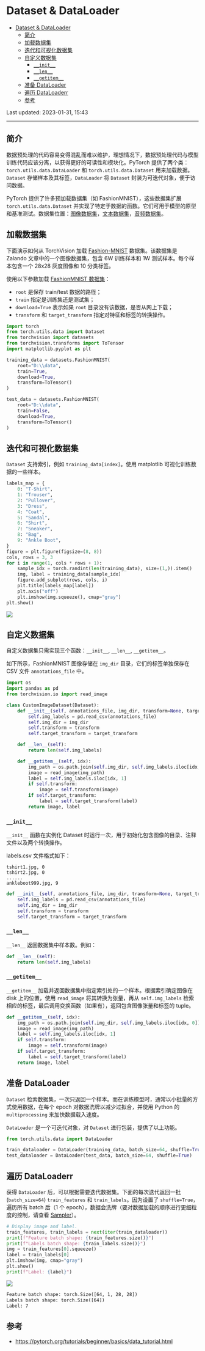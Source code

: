 # Dataset & DataLoader

- [Dataset \& DataLoader](#dataset--dataloader)
  - [简介](#简介)
  - [加载数据集](#加载数据集)
  - [迭代和可视化数据集](#迭代和可视化数据集)
  - [自定义数据集](#自定义数据集)
    - [`__init__`](#__init__)
    - [`__len__`](#__len__)
    - [`__getitem__`](#__getitem__)
  - [准备 DataLoader](#准备-dataloader)
  - [遍历 DataLoaderr](#遍历-dataloaderr)
  - [参考](#参考)

Last updated: 2023-01-31, 15:43
*****

## 简介

数据预处理的代码容易变得混乱而难以维护，理想情况下，数据预处理代码与模型训练代码应该分离，以获得更好的可读性和模块化。PyTorch 提供了两个类：`torch.utils.data.DataLoader` 和 `torch.utils.data.Dataset` 用来加载数据。`Dataset` 存储样本及其标签，`DataLoader` 将 `Dataset` 封装为可迭代对象，便于访问数据。

PyTorch 提供了许多预加载数据集（如 FashionMNIST），这些数据集扩展 `torch.utils.data.Dataset` 并实现了特定于数据的函数。它们可用于模型的原型和基准测试。数据集位置：[图像数据集](https://pytorch.org/vision/stable/datasets.html)，[文本数据集](https://pytorch.org/text/stable/datasets.html)，[音频数据集](https://pytorch.org/audio/stable/datasets.html)。

## 加载数据集

下面演示如何从 TorchVision 加载 [Fashion-MNIST](https://github.com/zalandoresearch/) 数据集。该数据集是 Zalando 文章中的一个图像数据集，包含 6W 训练样本和 1W 测试样本。每个样本包含一个 28x28 灰度图像和 10 分类标签。

使用以下参数加载 [FashionMNIST 数据集](https://pytorch.org/vision/stable/datasets.html#fashion-mnist)：

- `root` 是保存 train/test 数据的路径；
- `train` 指定是训练集还是测试集；
- `download=True` 表示如果 `root` 目录没有该数据，是否从网上下载；
- `transform` 和 `target_transform` 指定对特征和标签的转换操作。

```python
import torch
from torch.utils.data import Dataset
from torchvision import datasets
from torchvision.transforms import ToTensor
import matplotlib.pyplot as plt

training_data = datasets.FashionMNIST(
    root="D:\\data",
    train=True,
    download=True,
    transform=ToTensor()
)

test_data = datasets.FashionMNIST(
    root="D:\\data",
    train=False,
    download=True,
    transform=ToTensor()
)
```

## 迭代和可视化数据集

`Dataset` 支持索引，例如 `training_data[index]`。使用 matplotlib 可视化训练数据的一些样本。

```python
labels_map = {
    0: "T-Shirt",
    1: "Trouser",
    2: "Pullover",
    3: "Dress",
    4: "Coat",
    5: "Sandal",
    6: "Shirt",
    7: "Sneaker",
    8: "Bag",
    9: "Ankle Boot",
}
figure = plt.figure(figsize=(8, 8))
cols, rows = 3, 3
for i in range(1, cols * rows + 1):
    sample_idx = torch.randint(len(training_data), size=(1,)).item()
    img, label = training_data[sample_idx]
    figure.add_subplot(rows, cols, i)
    plt.title(labels_map[label])
    plt.axis("off")
    plt.imshow(img.squeeze(), cmap="gray")
plt.show()
```

![](2022-11-07-17-19-33.png)

## 自定义数据集

自定义数据集只需实现三个函数：`__init__`, `__len__`, `__getitem__`。

如下所示，FashionMNIST 图像存储在 `img_dir` 目录，它们的标签单独保存在 CSV 文件 `annotations_file` 中。

```python
import os
import pandas as pd
from torchvision.io import read_image

class CustomImageDataset(Dataset):
    def __init__(self, annotations_file, img_dir, transform=None, target_transform=None):
        self.img_labels = pd.read_csv(annotations_file)
        self.img_dir = img_dir
        self.transform = transform
        self.target_transform = target_transform

    def __len__(self):
        return len(self.img_labels)

    def __getitem__(self, idx):
        img_path = os.path.join(self.img_dir, self.img_labels.iloc[idx, 0])
        image = read_image(img_path)
        label = self.img_labels.iloc[idx, 1]
        if self.transform:
            image = self.transform(image)
        if self.target_transform:
            label = self.target_transform(label)
        return image, label
```

### `__init__`

`__init__` 函数在实例化 Dataset 时运行一次，用于初始化包含图像的目录、注释文件以及两个转换操作。

labels.csv 文件格式如下：

```csv
tshirt1.jpg, 0
tshirt2.jpg, 0
......
ankleboot999.jpg, 9
```

```python
def __init__(self, annotations_file, img_dir, transform=None, target_transform=None):
    self.img_labels = pd.read_csv(annotations_file)
    self.img_dir = img_dir
    self.transform = transform
    self.target_transform = target_transform
```

### `__len__`

`__len__` 返回数据集中样本数。例如：

```python
def __len__(self):
    return len(self.img_labels)
```

### `__getitem__`

`__getitem__` 加载并返回数据集中指定索引处的一个样本。根据索引确定图像在 disk 上的位置，使用 `read_image` 将其转换为张量，再从 `self.img_labels` 检索相应的标签，最后调用变换函数（如果有），返回包含图像张量和标签的 tuple。

```python
def __getitem__(self, idx):
    img_path = os.path.join(self.img_dir, self.img_labels.iloc[idx, 0])
    image = read_image(img_path)
    label = self.img_labels.iloc[idx, 1]
    if self.transform:
        image = self.transform(image)
    if self.target_transform:
        label = self.target_transform(label)
    return image, label
```

## 准备 DataLoader

`Dataset` 检索数据集，一次只返回一个样本。而在训练模型时，通常以小批量的方式使用数据，在每个 epoch 对数据洗牌以减少过拟合，并使用 Python 的 `multiprocessing` 来加快数据载入速度。

`DataLoader` 是一个可迭代对象，对 `Dataset` 进行包装，提供了以上功能。

```python
from torch.utils.data import DataLoader

train_dataloader = DataLoader(training_data, batch_size=64, shuffle=True)
test_dataloader = DataLoader(test_data, batch_size=64, shuffle=True)
```

## 遍历 DataLoaderr

获得 `DataLoader` 后，可以根据需要迭代数据集。下面的每次迭代返回一批 (`batch_size=64`) `train_features` 和 `train_labels`。因为设置了 `shuffle=True`，遍历所有 batch 后（1 个 epoch），数据会洗牌（要对数据加载的顺序进行更细粒度的控制，请查看 [Sampler](https://pytorch.org/docs/stable/data.html#data-loading-order-and-sampler)）。

```python
# Display image and label.
train_features, train_labels = next(iter(train_dataloader))
print(f"Feature batch shape: {train_features.size()}")
print(f"Labels batch shape: {train_labels.size()}")
img = train_features[0].squeeze()
label = train_labels[0]
plt.imshow(img, cmap="gray")
plt.show()
print(f"Label: {label}")
```

![](2022-11-07-18-26-57.png)

```txt
Feature batch shape: torch.Size([64, 1, 28, 28])
Labels batch shape: torch.Size([64])
Label: 7
```

## 参考

- https://pytorch.org/tutorials/beginner/basics/data_tutorial.html
